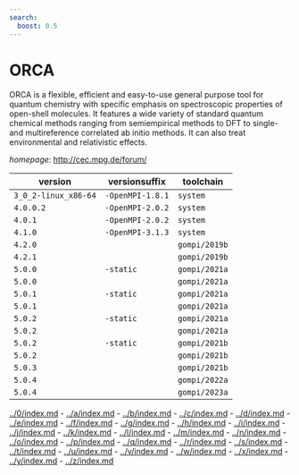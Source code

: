 ```yaml
---
search:
  boost: 0.5
---
```

# ORCA

ORCA is a flexible, efficient and easy-to-use general purpose tool for quantum chemistry  with specific emphasis on spectroscopic properties of open-shell molecules.   It features a wide variety of standard quantum chemical methods ranging from semiempirical methods to DFT to single-  and multireference correlated ab initio methods.  It can also treat environmental and relativistic effects.

*homepage*: <http://cec.mpg.de/forum/>

version | versionsuffix | toolchain
--------|---------------|----------
``3_0_2-linux_x86-64`` | ``-OpenMPI-1.8.1`` | ``system``
``4.0.0.2`` | ``-OpenMPI-2.0.2`` | ``system``
``4.0.1`` | ``-OpenMPI-2.0.2`` | ``system``
``4.1.0`` | ``-OpenMPI-3.1.3`` | ``system``
``4.2.0`` |  | ``gompi/2019b``
``4.2.1`` |  | ``gompi/2019b``
``5.0.0`` | ``-static`` | ``gompi/2021a``
``5.0.0`` |  | ``gompi/2021a``
``5.0.1`` | ``-static`` | ``gompi/2021a``
``5.0.1`` |  | ``gompi/2021a``
``5.0.2`` | ``-static`` | ``gompi/2021a``
``5.0.2`` |  | ``gompi/2021a``
``5.0.2`` | ``-static`` | ``gompi/2021b``
``5.0.2`` |  | ``gompi/2021b``
``5.0.3`` |  | ``gompi/2021b``
``5.0.4`` |  | ``gompi/2022a``
``5.0.4`` |  | ``gompi/2023a``

[../0/index.md](0) - [../a/index.md](a) - [../b/index.md](b) - [../c/index.md](c) - [../d/index.md](d) - [../e/index.md](e) - [../f/index.md](f) - [../g/index.md](g) - [../h/index.md](h) - [../i/index.md](i) - [../j/index.md](j) - [../k/index.md](k) - [../l/index.md](l) - [../m/index.md](m) - [../n/index.md](n) - [../o/index.md](o) - [../p/index.md](p) - [../q/index.md](q) - [../r/index.md](r) - [../s/index.md](s) - [../t/index.md](t) - [../u/index.md](u) - [../v/index.md](v) - [../w/index.md](w) - [../x/index.md](x) - [../y/index.md](y) - [../z/index.md](z)

